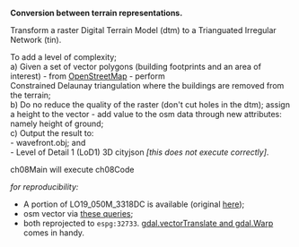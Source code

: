 **Conversion between terrain representations.**

Transform a raster Digital Terrain Model (dtm) to a Trianguated Irregular Network (tin).  

To add a level of complexity;  
    a) Given a set of vector polygons (building footprints and an area of interest) - from [OpenStreetMap](https://wiki.osmfoundation.org/wiki/Main_Page) - perform  
       Constrained Delaunay triangulation where the buildings are removed from the terrain;  
    b) Do no reduce the quality of the raster (don't cut holes in the dtm); assign a height to the vector - add value to the osm data through new attributes: namely 
       height of ground;  
    c) Output the result to:  
<space><space><space><space>- wavefront.obj; and  
<space><space><space><space>- Level of Detail 1 (LoD1) 3D cityjson *[this does not execute correctly]*.
                      
 ch08Main will execute ch08Code
 
 *for reproducibility:*
 - A portion of LO19_050M_3318DC is available (original [here](http://www.ngi.gov.za/index.php/online-shop/what-is-itis-portal));
 - osm vector via [these queries](https://github.com/AdrianKriger/osm_LoD1_3Dbuildings/blob/main/osm_lod1_3dbuildingmodel_cput.ipynb);
 - both reprojected to `espg:32733`. [gdal.vectorTranslate and gdal.Warp](https://gdal.org/python/osgeo.gdal-module.html#VectorTranslateOptions) comes in handy.
